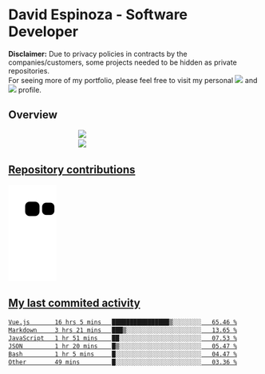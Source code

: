 # David Espinoza - Software Developer
<div id="links">
  <p>
    <strong>Disclaimer:</strong> Due to privacy policies in contracts by the companies/customers, some projects needed to be hidden as private repositories. <br />
For seeing more of my portfolio, please feel free to visit my personal <a href="https://davidespinoza.dev" target="_blank"><img src="https://img.shields.io/badge/website-000000?style=for-the-badge&logo=About.me&logoColor=white" target="_blank"></a> and <a href="https://www.linkedin.com/in/despinozap" target="_blank"><img src="https://img.shields.io/badge/LinkedIn-0077B5?style=for-the-badge&logo=linkedin&logoColor=white" target="_blank"></a> profile.
  </p>
</div>

## Overview

<div id="stats">
  <a href="https://github.com/despinozap">
  <img height="180em" style="margin: 0em 10em;" src="https://github-readme-stats.vercel.app/api?username=despinozap&show_icons=true&include_all_commits=true&count_private=true&theme=default"/>
  <img height="180em" style="margin: 0em 10em;" src="https://github-readme-stats.vercel.app/api/top-langs/?username=despinozap&layout=compact&langs_count=7&theme=default"/>
</div>
 
## Repository contributions
<div id="snake"> 

  ![Snake animation](https://github.com/despinozap/despinozap/blob/output/github-contribution-grid-snake.svg)
</div>

## My last commited activity
<!--START_SECTION:waka-->

```text
Vue.js       16 hrs 5 mins   ████████████████▒░░░░░░░░   65.46 %
Markdown     3 hrs 21 mins   ███▒░░░░░░░░░░░░░░░░░░░░░   13.65 %
JavaScript   1 hr 51 mins    ██░░░░░░░░░░░░░░░░░░░░░░░   07.53 %
JSON         1 hr 20 mins    █▒░░░░░░░░░░░░░░░░░░░░░░░   05.47 %
Bash         1 hr 5 mins     █░░░░░░░░░░░░░░░░░░░░░░░░   04.47 %
Other        49 mins         █░░░░░░░░░░░░░░░░░░░░░░░░   03.36 %
```

<!--END_SECTION:waka-->

